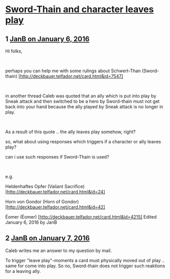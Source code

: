 # [Sword-Thain and character leaves play](https://community.fantasyflightgames.com/topic/198010-sword-thain-and-character-leaves-play/)

## 1 [JanB on January 6, 2016](https://community.fantasyflightgames.com/topic/198010-sword-thain-and-character-leaves-play/?do=findComment&comment=1974327)

Hi folks,

 

perhaps you can help me with some rulings about Schwert-Than (Sword-thain) [http://deckbauer.telfador.net/card.html&id=7547]

 

in another thread Caleb was quoted that an ally which is put into play by Sneak attack and then switched to be a hero by Sword-thain must not get back into your hand because the ally played by Sneak attack is no longer in play.

 

As a result of this quote .. the ally leaves play somehow, right?

so, what about using responses which triggers if a character or ally leaves play?

can i use such responses if Sword-Thain is used?

 

e.g.

Heldenhaftes Opfer (Valiant Sacrifice) [http://deckbauer.telfador.net/card.html&id=24]

Horn von Gondor (Horn of Gondor) [http://deckbauer.telfador.net/card.html&id=42]

Éomer (Éomer) [http://deckbauer.telfador.net/card.html&id=4215]
Edited January 6, 2016 by JanB

## 2 [JanB on January 7, 2016](https://community.fantasyflightgames.com/topic/198010-sword-thain-and-character-leaves-play/?do=findComment&comment=1976288)

Caleb writes me an answer to my question by mail.

To trigger "leave play"-moments a card must physically moved out of play .. same for come into play. So no, Sword-thain does not trigger such reaktions for a leaving ally.

